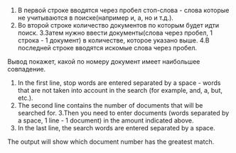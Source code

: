 1. В первой строке вводятся через пробел стоп-слова - слова которые не учитываются в поиске(например и, а, но и т.д.).
2. Во второй строке количество документов по которым будет идти поиск.
3.Затем нужно ввести документы(слова через пробел, 1 строка - 1 документ) в количестве, которое указано выше.
4.В последней строке вводятся искомые слова через пробел.

Вывод покажет, какой по номеру документ имеет наибольшее совпадение.

1. In the first line, stop words are entered separated by a space - words that are not taken into account in the search (for example, and, a, but, etc.).
2. The second line contains the number of documents that will be searched for.
3.Then you need to enter documents (words separated by a space, 1 line - 1 document) in the amount indicated above.
4. In the last line, the search words are entered separated by a space.

The output will show which document number has the greatest match.
